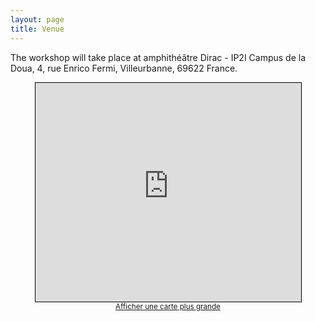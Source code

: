 ```yaml
---
layout: page
title: Venue
---
```


The workshop will take place at amphithéâtre Dirac - IP2I Campus de la Doua,  4, rue Enrico Fermi, Villeurbanne, 69622 France. 



<div class="iframe-container">
<iframe width="425" height="350" frameborder="0" scrolling="no" marginheight="0" marginwidth="0" src="https://www.openstreetmap.org/export/embed.html?bbox=4.8661816120147705%2C45.78271741555836%2C4.868659973144532%2C45.78456172019691&amp;layer=mapnik&amp;marker=45.78363957550429%2C4.867420792579651" style="border: 1px solid black"></iframe><br/><small><a href="https://www.openstreetmap.org/?mlat=45.78364&amp;mlon=4.86742#map=19/45.78364/4.86742">Afficher une carte plus grande</a></small>
</div>

<style>
  .iframe-container {
		text-align:center;
  		width:100%;
  }
</style>